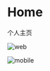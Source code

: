 # Home
个人主页

![web](https://user-images.githubusercontent.com/12994898/199788091-4819f3d9-8c53-4b3c-84f4-df4ad84ed7d0.png)

![mobile](https://user-images.githubusercontent.com/12994898/199788265-d3fa26fb-74a0-419f-a8c5-805720f165e7.png)
